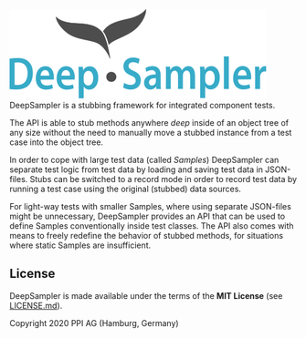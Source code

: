 ![DeepSamplerA](./docs/assets/logo.svg)
DeepSampler is a stubbing framework for integrated component tests. 

The API is able to stub
methods anywhere _deep_ inside of an object tree of any size without the need to manually move a stubbed instance 
from a test case into the object tree. 

In order to cope with large test data (called _Samples_) DeepSampler can separate test logic from test data by loading
and saving test data in JSON-files. Stubs can be switched to a record mode in order to record test data by running 
a test case using the original (stubbed) data sources. 

For light-way tests with smaller Samples, where using separate JSON-files might be unnecessary, DeepSampler 
provides an API that can be used to define Samples
conventionally inside test classes. The API also comes with means to freely redefine the behavior of stubbed methods,
for situations where static Samples are insufficient. 

## License
DeepSampler is made available under the terms of the __MIT License__ (see [LICENSE.md](./LICENSE.md)).

Copyright 2020 PPI AG (Hamburg, Germany)

